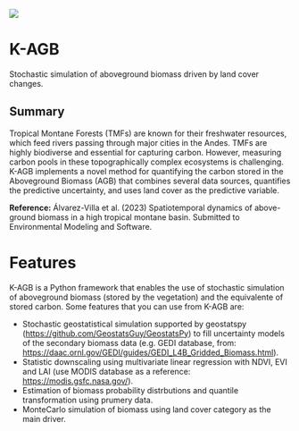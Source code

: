 ![](https://github.com/odalvare/K-AGB/auxiliar_git/logos/logosKAGB.jpg)

# K-AGB
Stochastic simulation of aboveground biomass driven by land cover changes.

## Summary
Tropical Montane Forests (TMFs) are known for their freshwater resources, which feed rivers passing through major cities in the Andes. TMFs are highly biodiverse and essential for capturing carbon. However, measuring carbon pools in these topographically complex ecosystems is challenging. K-AGB implements a novel method for quantifying the carbon stored in the Aboveground Biomass (AGB) that combines several data sources, quantifies the predictive uncertainty, and uses land cover as the predictive variable.

**Reference:** Álvarez-Villa et al. (2023) Spatiotemporal dynamics of above-ground biomass in a high tropical montane basin. Submitted to Environmental Modeling and Software.

# Features

K-AGB is a Python framework that enables the use of stochastic simulation of aboveground biomass (stored by the vegetation) and the equivalente of stored carbon. Some features that you can use from K-AGB are:

- Stochastic geostatistical simulation supported by geostatspy (https://github.com/GeostatsGuy/GeostatsPy) to fill uncertainty models of the secondary biomass data (e.g. GEDI database, from: https://daac.ornl.gov/GEDI/guides/GEDI_L4B_Gridded_Biomass.html).
- Statistic downscaling using multivariate linear regression with NDVI, EVI and LAI (use MODIS database as a reference: https://modis.gsfc.nasa.gov/).
- Estimation of biomass probability distrbutions and quantile transformation using prumery data.
- MonteCarlo simulation of biomass using land cover category as the main driver.
